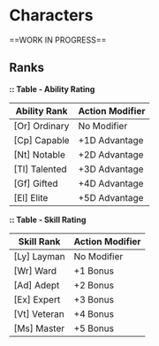 # Characters

<!--Add Preface section-->



==WORK IN PROGRESS==



## Ranks

**:: Table - Ability Rating**

| **Ability Rank** | **Action Modifier** |
| ---------------- | ------------------- |
| [Or] Ordinary    | No Modifier         |
| [Cp] Capable     | +1D Advantage       |
| [Nt] Notable     | +2D Advantage       |
| [Tl] Talented    | +3D Advantage       |
| [Gf] Gifted      | +4D Advantage       |
| [El] Elite       | +5D Advantage       |



**:: Table - Skill Rating**

| **Skill Rank** | **Action Modifier** |
| -------------- | ------------------- |
| [Ly] Layman    | No Modifier         |
| [Wr] Ward      | +1 Bonus            |
| [Ad] Adept     | +2 Bonus            |
| [Ex] Expert    | +3 Bonus            |
| [Vt] Veteran   | +4 Bonus            |
| [Ms] Master    | +5 Bonus            |
